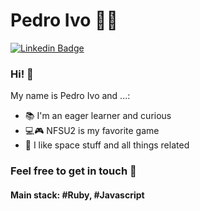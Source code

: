 
<!--
**pedryvo/pedryvo** is a ✨ _special_ ✨ repository because its `README.md` (this file) appears on your GitHub profile.

Here are some ideas to get you started:

- 🔭 I’m currently working on ...
- 🌱 I’m currently learning ...
- 👯 I’m looking to collaborate on ...
- 🤔 I’m looking for help with ...
- 💬 Ask me about ...
- 📫 How to reach me: ...
- 😄 Pronouns: ...
- ⚡ Fun fact: ...
-->

# Pedro Ivo :man_technologist:
[![Linkedin Badge](https://img.shields.io/badge/-LinkedIn-blue?style=flat-square&logo=Linkedin&logoColor=white&link=https://www.linkedin.com/in/pedroyvo/)](https://www.linkedin.com/in/pedroyvo/)

### Hi! 👋
My name is Pedro Ivo and ...:

 - 📚 I'm an eager learner and curious
 - 💻🎮 NFSU2 is my favorite game
 - 🔭 I like space stuff and all things related 
 
 ### Feel free to get in touch 💬
 #### Main stack: #Ruby, #Javascript

